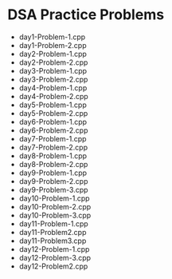 # DSA Practice Problems

- day1-Problem-1.cpp
- day1-Problem-2.cpp
- day2-Problem-1.cpp
- day2-Problem-2.cpp
- day3-Problem-1.cpp
- day3-Problem-2.cpp
- day4-Problem-1.cpp
- day4-Problem-2.cpp
- day5-Problem-1.cpp
- day5-Problem-2.cpp
- day6-Problem-1.cpp
- day6-Problem-2.cpp
- day7-Problem-1.cpp
- day7-Problem-2.cpp
- day8-Problem-1.cpp
- day8-Problem-2.cpp
- day9-Problem-1.cpp
- day9-Problem-2.cpp
- day9-Problem-3.cpp
- day10-Problem-1.cpp
- day10-Problem-2.cpp
- day10-Problem-3.cpp
- day11-Problem-1.cpp
- day11-Problem2.cpp
- day11-Problem3.cpp
- day12-Problem-1.cpp
- day12-Problem-3.cpp
- day12-Problem2.cpp
